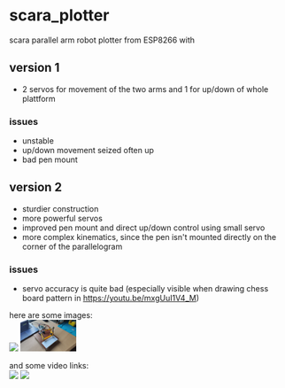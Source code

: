 # scara_plotter
scara parallel arm robot plotter from ESP8266 with 

## version 1
- 2 servos for movement of the two arms and 1 for up/down of whole plattform

### issues
- unstable 
- up/down movement seized often up
- bad pen mount

## version 2
- sturdier construction
- more powerful servos
- improved pen mount and direct up/down control using small servo
- more complex kinematics, since the pen isn't mounted directly on the corner of the parallelogram

### issues
- servo accuracy is quite bad (especially visible when drawing chess board pattern in https://youtu.be/mxgUuI1V4_M)

here are some images:<br>
<img src="/img/scara robot v1 (1).jpg" style="width:20%;">
<img src="/img/scara robot v2 (1).jpg" style="width:20%;">

and some video links: \
[<img src="https://img.youtube.com/vi/4elHrwVsAtQ/maxresdefault.jpg" width="20%">](https://youtu.be/4elHrwVsAtQ)
[<img src="https://img.youtube.com/vi/mxgUuI1V4_M/maxresdefault.jpg" width="20%">](https://youtu.be/mxgUuI1V4_M)
